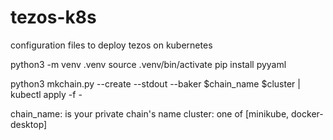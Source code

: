 # tezos-k8s
configuration files to deploy tezos on kubernetes

python3 -m venv .venv
source .venv/bin/activate
pip install pyyaml

python3  mkchain.py --create --stdout --baker $chain_name $cluster | kubectl apply -f -

chain_name: is your private chain's name
cluster: one of [minikube, docker-desktop]
